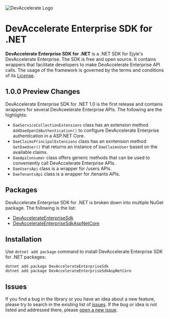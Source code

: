![DevAccelerate Logo](https://github.com/ejyle/devaccelerate-dotnet/blob/dev/assets/da_logo_sm.png?raw=true)
# DevAccelerate Enterprise SDK for .NET
**DevAccelerate Enterprise SDK for .NET** is a .NET SDK for Ejyle's DevAccelerate Enterprise. The SDK is free and open source. It contains wrappers that facilitate developers to make DevAccelerate Enterprise API calls. The usage of the framework is governed by the terms and conditions of its [License](https://github.com/ejyle/devaccelerate-enterprise-dotnet-sdk/blob/master/LICENSE).
## 1.0.0 Preview Changes
DevAccelerate Enterprise SDK for .NET 1.0 is the first release and contains wrappers for several DevAceelerate Enterprise APIs. The following are the highlights:
* ```DaeServiceCollectionExtensions``` class has an extension method ```AddDaeOpenIdAuthentication()``` to configure DevAccelerate Enterprise authentication in a ASP.NET Core.
* ```DaeClaimsPrincipalExtensions``` class has an exntension method ```GetDaeUser()``` that returns an instance of ```DaeClaimsUser``` based on the available claims.
* ```DaeApiConsumer``` class offers generic methods that can be used to conveniently call DevAccelerate Enterprise APIs.
* ```DaeUsersApi``` class is a wrapper for /users APIs.
* ```DaeTenantsApi``` class is a wrapper for /tenants APIs.
## Packages
DevAccelerate Enterprise SDK for .NET is broken down into multiple NuGet package. The following is the list:
* [DevAccelerateEnterpriseSdk](https://www.nuget.org/packages/DevAccelerateEnterpriseSdk)
* [DevAccelerateEnterpriseSdkAspNetCore](https://www.nuget.org/packages/DevAccelerateEnterpriseSdkAspNetCore)
## Installation
Use ```dotnet add package``` command to install DevAccelerate Enterprise SDK for .NET packages:
```
dotnet add package DevAccelerateEnterpriseSdk
dotnet add package DevAccelerateEnterpriseSdkAspNetCore
```
## Issues
If you find a bug in the library or you have an idea about a new feature, please try to search in the existing list of [issues](https://github.com/ejyle/devaccelerate-enterprise-dotnet-sdk/issues). If the bug or idea is not listed and addressed there, please [open a new issue](https://github.com/ejyle/devaccelerate-enterprise-dotnet-sdk/issues/new).
